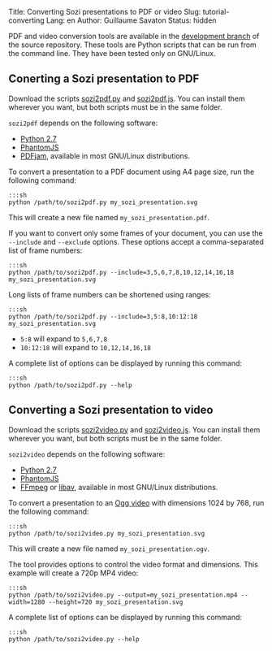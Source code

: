 Title: Converting Sozi presentations to PDF or video
Slug: tutorial-converting
Lang: en
Author: Guillaume Savaton
Status: hidden

PDF and video conversion tools are available in the
[development branch](https://github.com/senshu/Sozi/tree/dev/tools)
of the source repository.
These tools are Python scripts that can be run from the command line.
They have been tested only on GNU/Linux.

Conerting a Sozi presentation to PDF
------------------------------------

Download the scripts
[sozi2pdf.py](https://github.com/senshu/Sozi/raw/dev/tools/sozi2pdf/sozi2pdf.py)
and [sozi2pdf.js](https://github.com/senshu/Sozi/raw/dev/tools/sozi2pdf/sozi2pdf.js).
You can install them wherever you want, but both scripts must be in the same folder.

``sozi2pdf`` depends on the following software:

* [Python 2.7](http://python.org/download/)
* [PhantomJS](http://phantomjs.org/)
* [PDFjam](http://www2.warwick.ac.uk/fac/sci/statistics/staff/academic-research/firth/software/pdfjam), available in most GNU/Linux distributions.

To convert a presentation to a PDF document using A4 page size, run the following command:

    :::sh
    python /path/to/sozi2pdf.py my_sozi_presentation.svg

This will create a new file named ``my_sozi_presentation.pdf``.

If you want to convert only some frames of your document, you can use the ``--include`` and ``--exclude`` options.
These options accept a comma-separated list of frame numbers:

    :::sh
    python /path/to/sozi2pdf.py --include=3,5,6,7,8,10,12,14,16,18 my_sozi_presentation.svg

Long lists of frame numbers can be shortened using ranges:

    :::sh
    python /path/to/sozi2pdf.py --include=3,5:8,10:12:18 my_sozi_presentation.svg

* ``5:8`` will expand to ``5,6,7,8``
* ``10:12:18`` will expand to ``10,12,14,16,18``

A complete list of options can be displayed by running this command:

    :::sh
    python /path/to/sozi2pdf.py --help


Converting a Sozi presentation to video
---------------------------------------

Download the scripts
[sozi2video.py](https://github.com/senshu/Sozi/raw/dev/tools/sozi2video/sozi2video.py)
and [sozi2video.js](https://github.com/senshu/Sozi/raw/dev/tools/sozi2video/sozi2video.js).
You can install them wherever you want, but both scripts must be in the same folder.

``sozi2video`` depends on the following software:

* [Python 2.7](http://python.org/download/)
* [PhantomJS](http://phantomjs.org/)
* [FFmpeg](http://ffmpeg.org/) or [libav](https://libav.org/), available in most GNU/Linux distributions.

To convert a presentation to an [Ogg video](https://en.wikipedia.org/wiki/Ogg) with dimensions 1024 by 768,
run the following command:

    :::sh
    python /path/to/sozi2video.py my_sozi_presentation.svg

This will create a new file named ``my_sozi_presentation.ogv``.

The tool provides options to control the video format and dimensions.
This example will create a 720p MP4 video: 

    :::sh
    python /path/to/sozi2video.py --output=my_sozi_presentation.mp4 --width=1280 --height=720 my_sozi_presentation.svg

A complete list of options can be displayed by running this command:

    :::sh
    python /path/to/sozi2video.py --help

